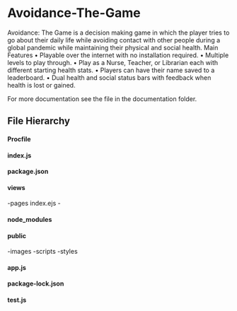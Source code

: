 # Avoidance-The-Game
Avoidance: The Game is a decision making game in which the player tries to go about their daily life while avoiding contact with other people during a global pandemic while maintaining their physical and social health.
Main Features
    • Playable over the internet with no installation required.
    • Multiple levels to play through.
    • Play as a Nurse, Teacher, or Librarian each with different starting health stats.
    • Players can have their name saved to a leaderboard.
    • Dual health and social status bars with feedback when health is lost or gained.

For more documentation see the file in the documentation folder.
## File Hierarchy 

#### Procfile

#### index.js

#### package.json

#### views
  -pages
    index.ejs - 

#### node\_modules

#### public
  -images
  -scripts
  -styles

#### app.js

#### package-lock.json

#### test.js
